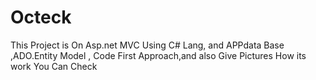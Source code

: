 # Octeck
This Project is On Asp.net MVC Using C# Lang, and APPdata Base ,ADO.Entity Model , Code First Approach,and also Give Pictures How its work You Can Check
